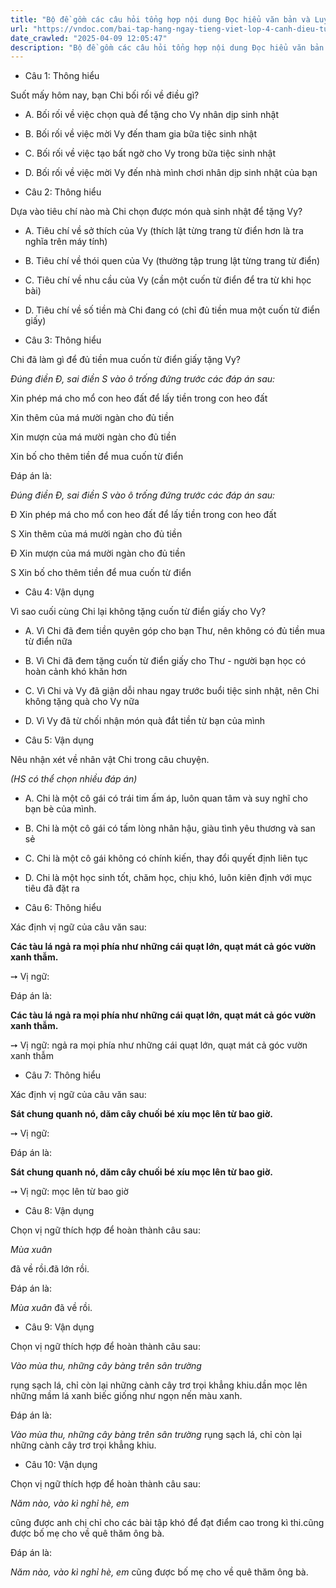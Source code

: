 ```yaml
---
title: "Bộ đề gồm các câu hỏi tổng hợp nội dung Đọc hiểu văn bản và Luyện từ và câu được học ở Tuần 19 trong chương trình Tiếng Việt lớp 4 Tập 2 Cánh Diều."
url: "https://vndoc.com/bai-tap-hang-ngay-tieng-viet-lop-4-canh-dieu-tuan-19-thu-2-334515"
date_crawled: "2025-04-09 12:05:47"
description: "Bộ đề gồm các câu hỏi tổng hợp nội dung Đọc hiểu văn bản và Luyện từ và câu được học ở Tuần 19 trong chương trình Tiếng Việt lớp 4 Tập 2 Cánh Diều."
---
```


* Câu 1:  Thông hiểu

Suốt mấy hôm nay, bạn Chi bối rối về điều gì?

  * A. Bối rối về việc chọn quà để tặng cho Vy nhân dịp sinh nhật 
  * B. Bối rối về việc mời Vy đến tham gia bữa tiệc sinh nhật 
  * C. Bối rối về việc tạo bất ngờ cho Vy trong bữa tiệc sinh nhật 
  * D. Bối rối về việc mời Vy đến nhà mình chơi nhân dịp sinh nhật của bạn 



* Câu 2:  Thông hiểu

Dựa vào tiêu chí nào mà Chi chọn được món quà sinh nhật để tặng Vy?

  * A. Tiêu chí về sở thích của Vy (thích lật từng trang từ điển hơn là tra nghĩa trên máy tính) 
  * B. Tiêu chí về thói quen của Vy (thường tập trung lật từng trang từ điển) 
  * C. Tiêu chí về nhu cầu của Vy (cần một cuốn từ điển để tra từ khi học bài) 
  * D. Tiêu chí về số tiền mà Chi đang có (chỉ đủ tiền mua một cuốn từ điển giấy) 



* Câu 3:  Thông hiểu

Chi đã làm gì để đủ tiền mua cuốn từ điển giấy tặng Vy?

_Đúng điền Đ, sai điền S vào ô trống đứng trước các đáp án sau:_

Xin phép má cho mổ con heo đất để lấy tiền trong con heo đất

Xin thêm của má mười ngàn cho đủ tiền

Xin mượn của má mười ngàn cho đủ tiền

Xin bố cho thêm tiền để mua cuốn từ điển

Đáp án là:

_Đúng điền Đ, sai điền S vào ô trống đứng trước các đáp án sau:_

Đ Xin phép má cho mổ con heo đất để lấy tiền trong con heo đất

S Xin thêm của má mười ngàn cho đủ tiền

Đ Xin mượn của má mười ngàn cho đủ tiền

S Xin bố cho thêm tiền để mua cuốn từ điển

* Câu 4:  Vận dụng

Vì sao cuối cùng Chi lại không tặng cuốn từ điển giấy cho Vy?

  * A. Vì Chi đã đem tiền quyên góp cho bạn Thư, nên không có đủ tiền mua từ điển nữa 
  * B. Vì Chi đã đem tặng cuốn từ điển giấy cho Thư - người bạn học có hoàn cảnh khó khăn hơn 
  * C. Vì Chi và Vy đã giận dỗi nhau ngay trước buổi tiệc sinh nhật, nên Chi không tặng quà cho Vy nữa 
  * D. Vì Vy đã từ chối nhận món quà đắt tiền từ bạn của mình 



* Câu 5:  Vận dụng

Nêu nhận xét về nhân vật Chi trong câu chuyện.

_(HS có thể chọn nhiều đáp án)_

  * A. Chi là một cô gái có trái tim ấm áp, luôn quan tâm và suy nghĩ cho bạn bè của mình. 
  * B. Chi là một cô gái có tấm lòng nhân hậu, giàu tình yêu thương và san sẻ 
  * C. Chi là một cô gái không có chính kiến, thay đổi quyết định liên tục 
  * D. Chi là một học sinh tốt, chăm học, chịu khó, luôn kiên định với mục tiêu đã đặt ra 



* Câu 6:  Thông hiểu

Xác định vị ngữ của câu văn sau:

**Các tàu lá ngả ra mọi phía như những cái quạt lớn, quạt mát cả góc vườn xanh thẫm.**

➙ Vị ngữ: 

Đáp án là:

**Các tàu lá ngả ra mọi phía như những cái quạt lớn, quạt mát cả góc vườn xanh thẫm.**

➙ Vị ngữ: ngả ra mọi phía như những cái quạt lớn, quạt mát cả góc vườn xanh thẫm

* Câu 7:  Thông hiểu

Xác định vị ngữ của câu văn sau:

**Sát chung quanh nó, dăm cây chuối bé xíu mọc lên từ bao giờ.**

➙ Vị ngữ: 

Đáp án là:

**Sát chung quanh nó, dăm cây chuối bé xíu mọc lên từ bao giờ.**

➙ Vị ngữ: mọc lên từ bao giờ

* Câu 8:  Vận dụng

Chọn vị ngữ thích hợp để hoàn thành câu sau:

_Mùa xuân_

đã về rồi.đã lớn rồi.

Đáp án là:

_Mùa xuân_ đã về rồi.

* Câu 9:  Vận dụng

Chọn vị ngữ thích hợp để hoàn thành câu sau:

_Vào mùa thu, những cây bàng trên sân trường_

rụng sạch lá, chỉ còn lại những cành cây trơ trọi khẳng khiu.dần mọc lên những mầm lá xanh biếc giống như ngọn nến màu xanh.

Đáp án là:

_Vào mùa thu, những cây bàng trên sân trường_ rụng sạch lá, chỉ còn lại những cành cây trơ trọi khẳng khiu.

* Câu 10:  Vận dụng

Chọn vị ngữ thích hợp để hoàn thành câu sau:

_Năm nào, vào kì nghỉ hè, em_

cũng được anh chị chỉ cho các bài tập khó để đạt điểm cao trong kì thi.cũng được bố mẹ cho về quê thăm ông bà.

Đáp án là:

_Năm nào, vào kì nghỉ hè, em_ cũng được bố mẹ cho về quê thăm ông bà.
